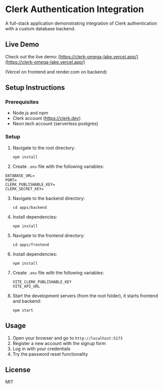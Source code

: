 # Clerk Authentication Integration

A full-stack application demonstrating integration of Clerk authentication with a custom database backend.

## Live Demo

Check out the live demo: [https://clerk-omega-lake.vercel.app/](https://clerk-omega-lake.vercel.app/)

(Vercel on frontend and render.com on backend)

## Setup Instructions

### Prerequisites

- Node.js and npm
- Clerk account (https://clerk.dev)
- Neon.tech account (serverless postgres)

### Setup

1. Navigate to the root directory:

   ```
   npm install
   ```

2. Create `.env` file with the following variables:

```
DATABASE_URL=
PORT=
CLERK_PUBLISHABLE_KEY=
CLERK_SECRET_KEY=
```

3. Navigate to the backend directory:

   ```
   cd apps/backend
   ```

4. Install dependencies:

   ```
   npm install
   ```

5. Navigate to the frontend directory:

   ```
   cd apps/frontend
   ```

6. Install dependencies:

   ```
   npm install
   ```

7. Create `.env` file with the following variables:

   ```
   VITE_CLERK_PUBLISHABLE_KEY
   VITE_API_URL
   ```

8. Start the development servers (from the root folder), it starts frontend and backend:
   ```
   npm start
   ```

## Usage

1. Open your browser and go to `http://localhost:5173`
2. Register a new account with the signup form
3. Log in with your credentials
4. Try the password reset functionality

## License

MIT
